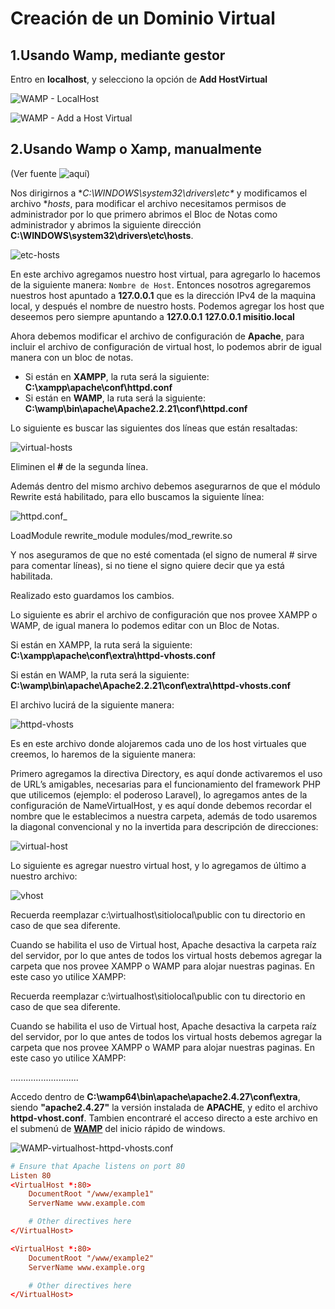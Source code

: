 Creación de un Dominio Virtual
==============================

1.Usando Wamp, mediante gestor
---------------------------------

Entro en **localhost**, y selecciono la opción de **Add HostVirtual**

![WAMP - LocalHost](https://github.com/HecFranco/Apuntes/blob/master/capture/WAMP-dominioVirtual_01.jpg)

![WAMP - Add a Host Virtual](https://github.com/HecFranco/Apuntes/blob/master/capture/WAMP-dominioVirtual_02.jpg)

2.Usando Wamp o Xamp, manualmente
---------------------------------

(Ver fuente ![aquí](https://styde.net/creando-virtual-hosts-con-apache-en-windows-para-wamp-o-xampp/))

Nos dirigirnos a **C:\WINDOWS\system32\drivers\etc\** y modificamos el archivo **hosts*, para modificar el archivo necesitamos permisos de administrador por lo que primero abrimos el Bloc de Notas como administrador y abrimos la siguiente dirección **C:\WINDOWS\system32\drivers\etc\hosts**.

![etc-hosts](https://github.com/HecFranco/Apuntes/blob/master/capture/CrearDominioVirtual_etc-hosts.png)

En este archivo agregamos nuestro host virtual, para agregarlo lo hacemos de la siguiente manera: `Nombre de Host`.
Entonces nosotros agregaremos nuestros host apuntado a **127.0.0.1** que es la dirección IPv4 de la maquina local, y después el nombre de nuestro hosts. Podemos agregar los host que deseemos pero siempre apuntando a **127.0.0.1**
**127.0.0.1        misitio.local**

Ahora debemos modificar el archivo de configuración de **Apache**, para incluir el archivo de configuración de virtual host, lo podemos abrir de igual manera con un bloc de notas.

* Si están en **XAMPP**, la ruta será la siguiente: **C:\xampp\apache\conf\httpd.conf**
* Si están en **WAMP**, la ruta será la siguiente: **C:\wamp\bin\apache\Apache2.2.21\conf\httpd.conf**

Lo siguiente es buscar las siguientes dos líneas que están resaltadas:

![virtual-hosts](https://github.com/HecFranco/Apuntes/blob/master/capture/CrearDominioVirtual_virtual-hosts.png)

Eliminen el **#** de la segunda línea.

Además dentro del mismo archivo debemos asegurarnos de que el módulo Rewrite está habilitado, para ello buscamos la siguiente línea:

![httpd.conf_](https://github.com/HecFranco/Apuntes/blob/master/capture/CrearDominioVirtual_httpd.conf_.png)

LoadModule rewrite_module modules/mod_rewrite.so

Y nos aseguramos de que no esté comentada (el signo de numeral # sirve para comentar líneas), si no tiene el signo quiere decir que ya está habilitada.

Realizado esto guardamos los cambios.

Lo siguiente es abrir el archivo de configuración que nos provee XAMPP o WAMP, de igual manera lo podemos editar con un Bloc de Notas.

Si están en XAMPP, la ruta será la siguiente: **C:\xampp\apache\conf\extra\httpd-vhosts.conf**

Si están en WAMP, la ruta será la siguiente: **C:\wamp\bin\apache\Apache2.2.21\conf\extra\httpd-vhosts.conf**

El archivo lucirá de la siguiente manera:

![httpd-vhosts](https://github.com/HecFranco/Apuntes/blob/master/capture/CrearDominioVirtual_httpd-vhosts.png)

Es en este archivo donde alojaremos cada uno de los host virtuales que creemos, lo haremos de la siguiente manera:

Primero agregamos la directiva Directory, es aquí donde activaremos el uso de URL’s amigables, necesarias para el funcionamiento del framework PHP que utilicemos (ejemplo: el poderoso Laravel), lo agregamos antes de la configuración de NameVirtualHost, y es aquí donde debemos recordar el nombre que le establecimos a nuestra carpeta, además de todo usaremos la diagonal convencional y no la invertida para descripción de direcciones:

![virtual-host](https://github.com/HecFranco/Apuntes/blob/master/capture/CrearDominioVirtual_virtual-host.png)

Lo siguiente es agregar nuestro virtual host, y lo agregamos de último a nuestro archivo:

![vhost](https://github.com/HecFranco/Apuntes/blob/master/capture/CrearDominioVirtual_virtual-vhost.png)

Recuerda reemplazar c:\virtualhost\sitiolocal\public con tu directorio en caso de que sea diferente.

Cuando se habilita el uso de Virtual host, Apache desactiva la carpeta raíz del servidor, por lo que antes de todos los virtual hosts debemos agregar la carpeta que nos provee XAMPP o WAMP para alojar nuestras paginas. En este caso yo utilice XAMPP:

Recuerda reemplazar c:\virtualhost\sitiolocal\public con tu directorio en caso de que sea diferente.

Cuando se habilita el uso de Virtual host, Apache desactiva la carpeta raíz del servidor, por lo que antes de todos los virtual hosts debemos agregar la carpeta que nos provee XAMPP o WAMP para alojar nuestras paginas. En este caso yo utilice XAMPP:




...........................


Accedo dentro de **C:\wamp64\bin\apache\apache2.4.27\conf\extra**, siendo **"apache2.4.27"** la versión instalada de **APACHE**, y edito el archivo **httpd-vhost.conf**.
Tambien encontraré el acceso directo a este archivo en el submenú de **[WAMP](http://www.wampserver.com/en/)** del inicio rápido de windows. 

![WAMP-virtualhost-httpd-vhosts.conf](https://github.com/HecFranco/Apuntes/blob/master/capture/WAMP-virtualhost-httpd-vhosts.conf.jpg)

```conf
# Ensure that Apache listens on port 80
Listen 80
<VirtualHost *:80>
    DocumentRoot "/www/example1"
    ServerName www.example.com

    # Other directives here
</VirtualHost>

<VirtualHost *:80>
    DocumentRoot "/www/example2"
    ServerName www.example.org

    # Other directives here
</VirtualHost>
```
